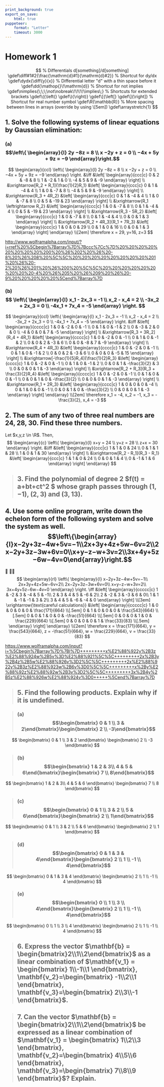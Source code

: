 ```yaml
---
print_background: true
export_on_save:
    html: true
puppeteer:
    format: "Letter"
    timeout: 3000
---
```


# Homework 1

$$
    % Differentials d[something]/d[something]
    \gdef\diff#1#2{\frac{\mathrm{d}#1}{\mathrm{d}#2}}
    % Shortcut for dy/dx
    \gdef\dydx{\diff{y}{x}}
    % Differential letter "d" with a thin space before it
    \gdef\dd{\mathop{}\!\mathrm{d}}
    % Shortcut for not implies
    \gdef\nimplies{\;\;\;\not\nobreak\!\!\!\!\implies\;}
    % Shortcuts for extended brackets
    \gdef\({\left(} \gdef\){\right)}
    \gdef\[{\left[} \gdef\]{\right]}
    % Shortcut for real number symbol
    \gdef\R{\mathbb{R}}
    % More spacing between lines in arrays (override by using \[5em])
    \gdef\arraystretch{1}
$$


## 1. Solve the following systems of linear equations by Gaussian elimination:

### (a) $$\left\{    \begin{array}{l}        2y −8z = 8 \\        x −2y + z = 0 \\        −4x + 5y + 9z = −9    \end{array}\right.$$

$$
\begin{array}{ccl}
    \left\{
        \begin{array}{l}
            2y −8z = 8 \\
            x −2y + z = 0 \\
            −4x + 5y + 9z = −9
        \end{array}
    \right.
    &\iff
    &\left[
        \begin{array}{ccc|c}
            0 & 2 & -8 & 8 \\
            1 & -2 & 1 & 0 \\
            -4 & 5 & 9 & -9
        \end{array}
    \right]
    \\
    &\xrightarrow[R_2 + R_1]{\frac{1}{2}R_1}
    &\left[
        \begin{array}{ccc|c}
            0 & 1 & -4 & 4 \\
            1 & 0 & -7 & 8 \\
            -4 & 5 & 9 & -9
        \end{array}
    \right]
    \\
    &\xrightarrow{R_3 + 4R_2}
    &\left[
        \begin{array}{ccc|c}
            0 & 1 & -4 & 4 \\
            1 & 0 & -7 & 8 \\
            0 & 5 & -19 & 23
        \end{array}
    \right]
    \\
    &\xrightarrow{R_1 \leftrightarrow R_2}
    &\left[
        \begin{array}{ccc|c}
            1 & 0 & -7 & 8 \\
            0 & 1 & -4 & 4 \\
            0 & 5 & -19 & 23
        \end{array}
    \right]
    \\
    &\xrightarrow{R_3 - 5R_2}
    &\left[
        \begin{array}{ccc|c}
            1 & 0 & -7 & 8 \\
            0 & 1 & -4 & 4 \\
            0 & 0 & 1 & 3
        \end{array}
    \right]
    \\
    &\xrightarrow[R_2 + 4R_3]{R_1 + 7R_3}
    &\left[
        \begin{array}{ccc|c}
            1 & 0 & 0 & 29 \\
            0 & 1 & 0 & 16 \\
            0 & 0 & 1 & 3
        \end{array}
    \right]
\end{array}
\\[2em]
\therefore x = 29, y=16, z=3
$$

http://www.wolframalpha.com/input/?i=rref%20%5Cbegin%7Barray%7D%7Bccc%7Cc%7D%20%20%20%20%20%20%20%20%200%20%26%202%20%26%20-8%20%26%208%20%5C%5C%20%20%20%20%20%20%20%20%201%20%26%20-2%20%26%201%20%26%200%20%5C%5C%20%20%20%20%20%20%20%20%20-4%20%26%205%20%26%209%20%26%20-9%20%20%20%20%20%5Cend%7Barray%7D


### (b) $$ \left\{     \begin{array}{l}     x_1 - 2x_3 = -1 \\     x_2 - x_4 = 2 \\     -3x_2 + 2x_3 = 0 \\     -4x_1 + 7x_4 = -5 \end{array} \right. $$


$$
\begin{array}{ccl}
    \left\{
        \begin{array}{l}
            x_1 - 2x_3 = -1 \\
            x_2 - x_4 = 2 \\
            -3x_2 + 2x_3 = 0 \\
            -4x_1 + 7x_4 = -5
        \end{array}
    \right.
    &\iff
    &\left[
        \begin{array}{cccc|c}
            1 & 0 & -2 & 0 & -1 \\
            0 & 1 & 0 & -1 & 2 \\
            0 & -3 & 2 & 0 & 0 \\
            -4 & 0 & 0 & 7 & -5
        \end{array}
    \right]
    \\
    &\xrightarrow[R_3 + 3R_2]{R_4 + 4R_1}
    &\left[
        \begin{array}{cccc|c}
            1 & 0 & -2 & 0 & -1 \\
            0 & 1 & 0 & -1 & 2 \\
            0 & 0 & 2 & -3 & 6 \\
            0 & 0 & -8 & 7 & -9
        \end{array}
    \right]
    \\
    &\xrightarrow{R_4 + 4R_3}
    &\left[
        \begin{array}{cccc|c}
            1 & 0 & -2 & 0 & -1 \\
            0 & 1 & 0 & -1 & 2 \\
            0 & 0 & 2 & -3 & 6 \\
            0 & 0 & 0 & -5 & 15
        \end{array}
    \right]
    \\
    &\xrightarrow[-\frac{1}{5}R_4]{\frac{1}{2}R_3}
    &\left[
        \begin{array}{cccc|c}
            1 & 0 & -2 & 0 & -1 \\
            0 & 1 & 0 & -1 & 2 \\
            0 & 0 & 1 & -\frac{3}{2} & 3 \\
            0 & 0 & 0 & 1 & -3
        \end{array}
    \right]
    \\
    &\xrightarrow[R_2 + R_3]{R_3 + \frac{3}{2}R_4}
    &\left[
        \begin{array}{cccc|c}
            1 & 0 & -2 & 0 & -1 \\
            0 & 1 & 0 & 0 & -1 \\
            0 & 0 & 1 & 0 & -\frac{3}{2} \\
            0 & 0 & 0 & 1 & -3
        \end{array}
    \right]
    \\
    &\xrightarrow{R_1 + 2R_3}
    &\left[
        \begin{array}{cccc|c}
            1 & 0 & 0 & 0 & -4 \\
            0 & 1 & 0 & 0 & -1 \\
            0 & 0 & 1 & 0 & -\frac{3}{2} \\
            0 & 0 & 0 & 1 & -3
        \end{array}
    \right]
\end{array}
\\[2em]
\therefore x_1 = -4, x_2 = -1, x_3 = -\frac{3}{2}, x_4 = -3
$$

## 2. The sum of any two of three real numbers are $24$, $28$, $30$. Find these three numbers.

Let $x,y,z \in \R$. Then,
$$
\begin{array}{c}
    \left\{
        \begin{array}{l}
            x+y = 24 \\
            y+z = 28 \\
            z+x = 30
        \end{array}
    \right.
    &\iff
    &\left[
        \begin{array}{ccc|c}
            1 & 1 & 0 & 24 \\
            0 & 1 & 1 & 28 \\
            1 & 0 & 1 & 30
        \end{array}
    \right]
    \\
    &\xrightarrow[R_2 - R_1]{R_3 - R_1}
    &\left[
        \begin{array}{ccc|c}
            1 & 1 & 0 & 24 \\
            0 & 0 & 1 & 4 \\
            0 & -1 & 1 & 6
        \end{array}
    \right]
\end{array}
$$


> ## 3. Find the polynomial of degree 2 $f(t) = a+bt+ct^2 $ whose graph passes through $(1, −1)$, $(2, 3)$ and $(3, 13)$.


## 4. Use some online program, write down the echelon form of the following system and solve the system as well. $$\left\{\begin{array}{l}x−2y+3z−4w+5v=−1\\2x+3y+4z+5w−6v=2\\2x−2y+3z−3w+6v=0\\x+y−z−w+3v=2\\3x+4y+5z−6w−4v=0\end{array}\right.$$
 
$$
\begin{array}{rl}
    \left\{
    \begin{array}{l}
        x−2y+3z−4w+5v=−1\\
        2x+3y+4z+5w−6v=2\\
        2x−2y+3z−3w+6v=0\\
        x+y−z−w+3v=2\\
        3x+4y+5z−6w−4v=0
    \end{array}
    \right.
    \iff
    &\left[
        \begin{array}{ccccc|c}
            1 & -2 & 3 & -4 & 5 & -1\\
            2 & 3 & 4 & 5 & -6 & 2\\
            2 & -2 & 3 & -3 & 6 & 0\\
            1 & 1 & -1 & -1 & 3 & 2\\
            3 & 4 & 5 & -6 & -4 & 0
        \end{array}
    \right]
   \\[3em]
   \xrightarrow{\text{careful calculations}}
    &\left[
        \begin{array}{ccccc|c}
            1 & 0 & 0 & 0 & 0 & \frac{171}{664} \\[.5em]
            0 & 1 & 0 & 0 & 0 &  \frac{543}{664} \\[.5em]
            0 & 0 & 1 & 0 & 0 &  -\frac{51}{664} \\[.5em]
            0 & 0 & 0 & 1 & 0 &  \frac{229}{664} \\[.5em]
            0 & 0 & 0 & 0 & 1 &  \frac{33}{83} \\[.5em]
        \end{array}
    \right]
\end{array}
\\[2em]
\therefore x = \frac{171}{664},
y = \frac{543}{664},
z = -\frac{51}{664},
w = \frac{229}{664},
v = \frac{33}{83}
$$

https://www.wolframalpha.com/input?i=%5Cbegin%7Barray%7D%7Bl%7D+++++++++x%E2%88%922y%2B3z%E2%88%924w%2B5v%3D%E2%88%921%5C%5C+++++++++2x%2B3y%2B4z%2B5w%E2%88%926v%3D2%5C%5C+++++++++2x%E2%88%922y%2B3z%E2%88%923w%2B6v%3D0%5C%5C+++++++++x%2By%E2%88%92z%E2%88%92w%2B3v%3D2%5C%5C+++++++++3x%2B4y%2B5z%E2%88%926w%E2%88%924v%3D0+++++%5Cend%7Barray%7D


> ## 5. Find the following products. Explain why if it is undefined.

> ### (a) $$\begin{bmatrix}    0 & 1 \\    3 & 2\end{bmatrix}\begin{bmatrix}    2 \\    -3\end{bmatrix}$$

$$
\begin{bmatrix}
    0 & 1 \\
    3 & 2
\end{bmatrix}
\begin{bmatrix}
    2 \\
    -3
\end{bmatrix}
$$


> ### (b) $$\begin{bmatrix}    1 & 2 & 3\\    4 & 5 & 6\end{bmatrix}\begin{bmatrix}    7 \\    8\end{bmatrix}$$

$$
\begin{bmatrix}
    1 & 2 & 3\\
    4 & 5 & 6
\end{bmatrix}
\begin{bmatrix}
    7 \\
    8
\end{bmatrix}
$$


> ### (c\) $$\begin{bmatrix}    0 & 1 \\    3 & 2 \\    5 & 6\end{bmatrix}\begin{bmatrix}    2 \\    1\end{bmatrix}$$

$$
\begin{bmatrix}
    0 & 1 \\
    3 & 2 \\
    5 & 6
\end{bmatrix}
\begin{bmatrix}
    2 \\
    1
\end{bmatrix}
$$

> ### (d) $$\begin{bmatrix}    0 & 1 & 3 & 4\end{bmatrix}\begin{bmatrix}    2 \\    1 \\    -1 \\    4\end{bmatrix}$$

$$
\begin{bmatrix}
    0 & 1 & 3 & 4
\end{bmatrix}
\begin{bmatrix}
    2 \\
    1 \\
    -1 \\
    4
\end{bmatrix}
$$

> ### (e) $$\begin{bmatrix}    0 \\    1 \\    3 \\    4\end{bmatrix}\begin{bmatrix}    2 \\    1 \\    -1 \\    4\end{bmatrix}$$

$$
\begin{bmatrix}
    0 \\
    1 \\
    3 \\
    4
\end{bmatrix}
\begin{bmatrix}
    2 \\
    1 \\
    -1 \\
    4
\end{bmatrix}
$$

> ## 6. Express the vector $\mathbf{b} = \begin{bmatrix}2\\1\\2\end{bmatrix}$ as a linear combination of $\mathbf{v_1} = \begin{bmatrix}  1\\-1\\1 \end{bmatrix}, \mathbf{v_2}=\begin{bmatrix}  -1\\2\\1 \end{bmatrix}, \mathbf{v_3}=\begin{bmatrix}  2\\3\\-1 \end{bmatrix}$.

> ## 7. Can the vector $\mathbf{b} = \begin{bmatrix}2\\1\\2\end{bmatrix}$ be expressed as a linear combination of $\mathbf{v_1} = \begin{bmatrix}  1\\2\\3 \end{bmatrix}, \mathbf{v_2}=\begin{bmatrix}  4\\5\\6 \end{bmatrix}, \mathbf{v_3}=\begin{bmatrix}  7\\8\\9 \end{bmatrix}$? Explain.
